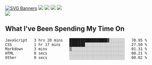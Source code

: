 [![SVG Banners](https://svg-banners.vercel.app/api?type=typeWriter&text1=Hello!%20I'm%20Cat,%20a%20Software%20Engineer%20✨%20&width=1000&height=150)](https://github.com/Akshay090/svg-banners)
<img src="https://img.shields.io/badge/HTML5-E34F26?style=for-the-badge&logo=html5&logoColor=white"> <img src="https://img.shields.io/badge/CSS3-1572B6?style=for-the-badge&logo=css3&logoColor=white"/> <img src="https://img.shields.io/badge/JavaScript-323330?style=for-the-badge&logo=javascript&logoColor=F7DF1E"/> <img src="https://img.shields.io/badge/React-20232A?style=for-the-badge&logo=react&logoColor=61DAFB"/><br/>
<img src="https://www.codewars.com/users/Epicat/badges/small"/>
## What I've Been Spending My Time On

<!--START_SECTION:waka-->

```text
JavaScript   3 hrs 20 mins   █████████████████▓░░░░░░░   70.95 %
CSS          1 hr 17 mins    ███████░░░░░░░░░░░░░░░░░░   27.50 %
Markdown     3 mins          ▒░░░░░░░░░░░░░░░░░░░░░░░░   01.31 %
HTML         0 secs          ░░░░░░░░░░░░░░░░░░░░░░░░░   00.21 %
Other        0 secs          ░░░░░░░░░░░░░░░░░░░░░░░░░   00.02 %
```

<!--END_SECTION:waka-->
